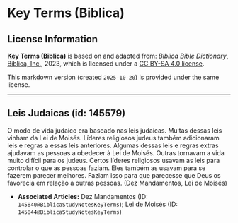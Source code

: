 # Key Terms (Biblica)

## License Information

**Key Terms (Biblica)** is based on and adapted from: _Biblica Bible Dictionary_, [Biblica, Inc.](https://www.biblica.com/), 2023, which is licensed under a [CC BY-SA 4.0 license](https://creativecommons.org/licenses/by-sa/4.0/legalcode.en).

This markdown version (created `2025-10-20`) is provided under the same license.



--------------------------------

## Leis Judaicas (id: 145579)

O modo de vida judaico era baseado nas leis judaicas. Muitas dessas leis vinham da Lei de Moisés. Líderes religiosos judeus também adicionaram leis e regras a essas leis anteriores. Algumas dessas leis e regras extras ajudavam as pessoas a obedecer à Lei de Moisés. Outras tornavam a vida muito difícil para os judeus. Certos líderes religiosos usavam as leis para controlar o que as pessoas faziam. Eles também as usavam para se fazerem parecer melhores. Faziam isso para que parecesse que Deus os favorecia em relação a outras pessoas. (Dez Mandamentos, Lei de Moisés)

* **Associated Articles:** Dez Mandamentos (ID: `145840@BiblicaStudyNotesKeyTerms`); Lei de Moisés (ID: `145844@BiblicaStudyNotesKeyTerms`)

